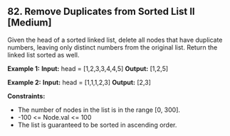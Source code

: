 ## 82. Remove Duplicates from Sorted List II [Medium]

Given the head of a sorted linked list, delete all nodes that have duplicate numbers, leaving only distinct numbers from the original list. Return the linked list sorted as well.

**Example 1:**
**Input:** head = [1,2,3,3,4,4,5]
**Output:** [1,2,5]

**Example 2:**
**Input:** head = [1,1,1,2,3]
**Output:** [2,3]

**Constraints:**
- The number of nodes in the list is in the range [0, 300].
- -100 <= Node.val <= 100
- The list is guaranteed to be sorted in ascending order.
